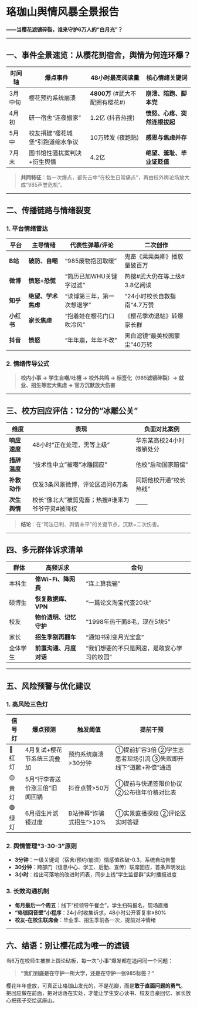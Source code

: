 # 珞珈山舆情风暴全景报告  
**——当樱花滤镜碎裂，谁来守护6万人的“白月光”？**

---

## 一、事件全景速览：从樱花到宿舍，舆情为何连环爆？

| 时间轴 | 爆点事件 | 48小时最高阅读量 | 核心情绪关键词 |
| --- | --- | --- | --- |
| 3月中旬 | 樱花预约系统崩溃 | **4800万** (#武大不配拥有樱花#) | **崩溃、陪跑、脚本党** |
| 4月初 | 研一宿舍“连夜搬家” | 1.2亿 (抖音热搜) | **愤怒、心疼、突然连根拔起** |
| 5月中 | 校友捐建“樱花城堡”引跑道缩水争议 | 10万转发 (夜跑贴) | **感恩与焦虑并存** |
| 7月末 | 图书馆性骚扰案判决+衍生舆情 | 4.2亿 | **绝望、羞耻、毕业证贬值** |

> **共同特征**：每一次爆点，都先击中“在校生日常痛点”，再由校外舆论场放大成“985声誉危机”。

---

## 二、传播链路与情绪裂变

### 1. 平台情绪雷达

| 平台 | 主导情绪 | 代表性弹幕/评论 | 二次创作 |
| --- | --- | --- | --- |
| **B站** | **破防、自嘲** | “985废物抱团取暖” | 鬼畜《莞莞类卿》播放量破百万 |
| **微博** | **愤怒+恐慌** | “简历已加WHU关键字过滤” | 热搜#武大仍在等上级# 3.8亿阅读 |
| **知乎** | **绝望、学术焦虑** | “读博第三年，第一次想退学” | “24小时校长自救指南”4.7万赞 |
| **小红书** | **家长焦虑** | “抱着娃在樱花门口吹冷风” | 《樱花季劝退帖》转爆家长群 |
| **抖音** | **愤怒** | “年年崩，年年不改” | 黑白滤镜“最美校园蒙尘”40万转 |

### 2. 情绪传导公式  
> **校内小事 → 学生自嘲/吐槽 → 校外共鸣 → 标签化（985滤镜碎裂）→ 就业、招生等宏大焦虑 → 官方沉默放大伤害**

---

## 三、校方回应评估：12分的“冰雕公关”

| 维度 | 表现 | 负面对比案例 |
| --- | --- | --- |
| **响应速度** | 48小时“正在处理，需等上级” | 华东某高校24小时撤销处分 |
| **措辞温度** | “技术性中立”被嘲“冰雕回应” | 他校“启动国家赔偿” |
| **补救动作** | 仅发3条风景微博，评论区追问6万条 | 同期他校开通“校长热线” |
| **次生舆情** | 校长“像北大”被剪鬼畜；热搜#谁来为爷爷守灵#被降权 | —— |

> **结论**：在“司法已判、舆情未平”的关键节点，沉默=二次伤害。

---

## 四、多元群体诉求清单

| 群体 | 高频诉求 | 金句 |
| --- | --- | --- |
| 本科生 | **修Wi-Fi、降网费** | “连上算我输” |
| 硕博生 | **恢复数据库、VPN** | “一篇论文淘宝代查20块” |
| 校友 | **物价透明、记忆守护** | “1998年热干面8毛，现在5块5” |
| 家长 | **招生季别再翻车** | “通知书别变月光宝盒” |
| 全体学生 | **前置沟通、月度对话** | “我们想要的不只是网速，是敢安心学习的校园” |

---

## 五、风险预警与优化建议

### 1. 高风险三色灯

| 信号灯 | 爆点预测 | 触发阈值 | 提前干预 |
| --- | --- | --- | --- |
| 🔴 红灯 | 4月复试+樱花节系统三流叠加 | 预约系统崩溃>30分钟 | ①提前扩容3倍 ②学生志愿者现场引流 ③失败即开线下“道歉+补偿”通道 |
| 🟡 黄灯 | 5月“行李寄送价涨三倍”旧闻回锅 | 抖音点赞>50万 | ①提前与快递签限价协议 ②公布往年价格对比表 |
| 🟢 绿灯 | 6月招生片滤镜过度 | B站弹幕“诈骗式招生”>10% | ①实景直播探校 ②评论区实时答疑 |

### 2. 舆情管理“3-30-3”原则  
- **3分钟**：一级关键词（宿舍/预约/崩溃）情感值跌破-0.3，系统自动告警  
- **30分钟**：跨部门（信息中心、学工、后勤、宣传）联席回应，首条声明发出  
- **3小时**：给出可落地的改进时间表，同步上线“学生监督群”实时播报进度

### 3. 长效沟通机制  
- **每月最后一个周五**：线下“校领导午餐会”，学生扫码报名，现场直播  
- **“珞珈回音壁”小程序**：24小时收集诉求，48小时公开答复率≥80%  
- **校友-在校生联席会**：毕业季、招生季前各一次，提前对冲情绪

---

## 六、结语：别让樱花成为唯一的滤镜

当6万在校师生被推上舆论砧板，每一次“小事”爆发都在追问同一个问题：  
> **“我们到底是在守护一所大学，还是在守护一张985标签？”**

樱花年年盛放，可真正让珞珈山发光的，不是花瓣，而是**敢于直面问题的勇气**。  
把回应做在前面，把对话落在实处，才能让学生安心读书、校友自豪回忆、家长放心把孩子交给这座山。